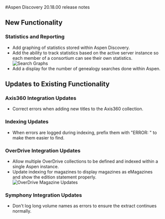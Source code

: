 #Aspen Discovery 20.18.00 release notes
## New Functionality
### Statistics and Reporting
- Add graphing of statistics stored within Aspen Discovery.
- Add the ability to track statistics based on the active server instance so each member of a consortium can see their own statistics.
  ![Search Graphs](/release_notes/images/20_18_00_search_graphs.png)  
- Add a display for the number of genealogy searches done within Aspen. 

## Updates to Existing Functionality
### Axis360 Integration Updates
- Correct errors when adding new titles to the Axis360 collection. 

### Indexing Updates
- When errors are logged during indexing, prefix them with "ERROR: " to make them easier to find. 

### OverDrive Integration Updates
- Allow multiple OverDrive collections to be defined and indexed within a single Aspen instance.
- Update indexing for magazines to display magazines as eMagazines and show the edition statement properly.
  ![OverDrive Magazine Updates](/release_notes/images/20_18_00_OverDrive_Magazine_updates.png)

### Symphony Integration Updates
- Don't log long volume names as errors to ensure the extract continues normally. 